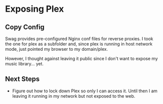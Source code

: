 # Exposing Plex

## Copy Config

Swag provides pre-configured Nginx conf files for reverse proxies. I took the one for plex as a subfolder and, 
since plex is running in host network mode, just pointed my browser to my domain/plex. 

However, I thought against leaving it public since I don't want to expose my music library... yet.

## Next Steps

- Figure out how to lock down Plex so only I can access it. Until then I am leaving it running in my network but not exposed to the web.